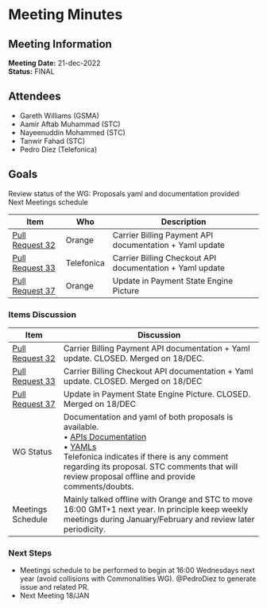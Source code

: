 # Meeting Minutes
## Meeting Information
**Meeting Date:** 21-dec-2022<br/>
**Status:** FINAL

## Attendees
- Gareth Williams (GSMA)
- Aamir Aftab Muhammad (STC)
- Nayeenuddin Mohammed (STC)
- Tanwir Fahad (STC) 
- Pedro Díez (Telefonica)

## Goals
Review status of the WG: Proposals yaml and documentation provided </br>
Next Meetings schedule

Item | Who | Description
---- | ---- | ----
[Pull Request 32](https://github.com/camaraproject/CarrierBillingCheckOut/pull/32) | Orange | Carrier Billing Payment API documentation + Yaml update
[Pull Request 33](https://github.com/camaraproject/CarrierBillingCheckOut/pull/33) | Telefonica | Carrier Billing Checkout API documentation + Yaml update
[Pull Request 37](https://github.com/camaraproject/CarrierBillingCheckOut/pull/37) | Orange | Update in Payment State Engine Picture


### Items Discussion

Item | Discussion
---- | ----
[Pull Request 32](https://github.com/camaraproject/CarrierBillingCheckOut/pull/32) | Carrier Billing Payment API documentation + Yaml update. CLOSED. Merged on 18/DEC.
[Pull Request 33](https://github.com/camaraproject/CarrierBillingCheckOut/pull/33) | Carrier Billing Checkout API documentation + Yaml update. CLOSED. Merged on 18/DEC
[Pull Request 37](https://github.com/camaraproject/CarrierBillingCheckOut/pull/37) | Update in Payment State Engine Picture. CLOSED. Merged on 18/DEC
WG Status | Documentation and yaml of both proposals is available.<br> • [APIs Documentation](https://github.com/camaraproject/CarrierBillingCheckOut/tree/main/documentation/API_documentation)<br> • [YAMLs](https://github.com/camaraproject/CarrierBillingCheckOut/tree/main/code/API_definitions)<br> Telefonica indicates if there is any comment regarding its proposal. STC comments that will review proposal offline and provide comments/doubts.
Meetings Schedule | Mainly talked offline with Orange and STC to move 16:00 GMT+1 next year. In principle keep weekly meetings during January/February and review later periodicity.

### Next Steps
- Meetings schedule to be performed to begin at 16:00 Wednesdays next year (avoid collisions with Commonalities WG). @PedroDiez to generate issue and related PR.
- Next Meeting 18/JAN
